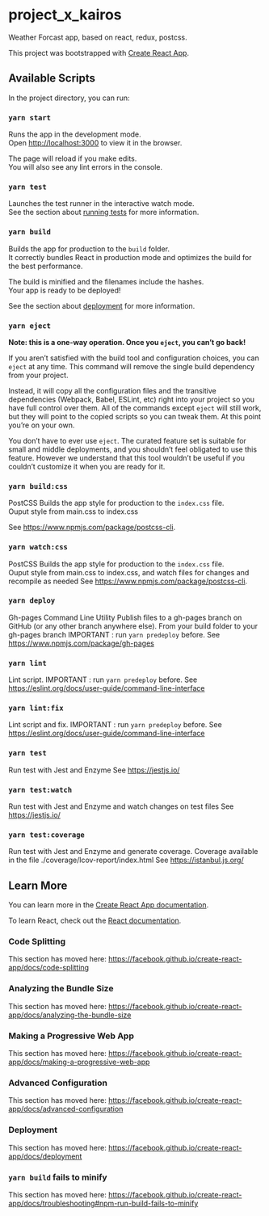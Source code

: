 # project_x_kairos

Weather Forcast app, based on react, redux, postcss.

This project was bootstrapped with [Create React App](https://github.com/facebook/create-react-app).

## Available Scripts

In the project directory, you can run:

### `yarn start`

Runs the app in the development mode.<br />
Open [http://localhost:3000](http://localhost:3000) to view it in the browser.

The page will reload if you make edits.<br />
You will also see any lint errors in the console.

### `yarn test`

Launches the test runner in the interactive watch mode.<br />
See the section about [running tests](https://facebook.github.io/create-react-app/docs/running-tests) for more information.

### `yarn build`

Builds the app for production to the `build` folder.<br />
It correctly bundles React in production mode and optimizes the build for the best performance.

The build is minified and the filenames include the hashes.<br />
Your app is ready to be deployed!

See the section about [deployment](https://facebook.github.io/create-react-app/docs/deployment) for more information.

### `yarn eject`

**Note: this is a one-way operation. Once you `eject`, you can’t go back!**

If you aren’t satisfied with the build tool and configuration choices, you can `eject` at any time. This command will remove the single build dependency from your project.

Instead, it will copy all the configuration files and the transitive dependencies (Webpack, Babel, ESLint, etc) right into your project so you have full control over them. All of the commands except `eject` will still work, but they will point to the copied scripts so you can tweak them. At this point you’re on your own.

You don’t have to ever use `eject`. The curated feature set is suitable for small and middle deployments, and you shouldn’t feel obligated to use this feature. However we understand that this tool wouldn’t be useful if you couldn’t customize it when you are ready for it.

### `yarn build:css`

PostCSS
Builds the app style for production to the `index.css` file.<br />
Ouput style from main.css to index.css

See https://www.npmjs.com/package/postcss-cli.

### `yarn watch:css`

PostCSS
Builds the app style for production to the `index.css` file.<br />
Ouput style from main.css to index.css, and watch files for changes and recompile as needed
See https://www.npmjs.com/package/postcss-cli.

### `yarn deploy`

Gh-pages Command Line Utility
Publish files to a gh-pages branch on GitHub (or any other branch anywhere else).
From your build folder to your gh-pages branch
IMPORTANT : run `yarn predeploy` before.
See https://www.npmjs.com/package/gh-pages

### `yarn lint`

Lint script.
IMPORTANT : run `yarn predeploy` before.
See https://eslint.org/docs/user-guide/command-line-interface

### `yarn lint:fix`

Lint script and fix.
IMPORTANT : run `yarn predeploy` before.
See https://eslint.org/docs/user-guide/command-line-interface

### `yarn test`

Run test with Jest and Enzyme
See https://jestjs.io/

### `yarn test:watch`

Run test with Jest and Enzyme and watch changes on test files
See https://jestjs.io/

### `yarn test:coverage`

Run test with Jest and Enzyme and generate coverage.
Coverage available in the file ./coverage/lcov-report/index.html
See https://istanbul.js.org/

## Learn More

You can learn more in the [Create React App documentation](https://facebook.github.io/create-react-app/docs/getting-started).

To learn React, check out the [React documentation](https://reactjs.org/).

### Code Splitting

This section has moved here: https://facebook.github.io/create-react-app/docs/code-splitting

### Analyzing the Bundle Size

This section has moved here: https://facebook.github.io/create-react-app/docs/analyzing-the-bundle-size

### Making a Progressive Web App

This section has moved here: https://facebook.github.io/create-react-app/docs/making-a-progressive-web-app

### Advanced Configuration

This section has moved here: https://facebook.github.io/create-react-app/docs/advanced-configuration

### Deployment

This section has moved here: https://facebook.github.io/create-react-app/docs/deployment

### `yarn build` fails to minify

This section has moved here: https://facebook.github.io/create-react-app/docs/troubleshooting#npm-run-build-fails-to-minify
